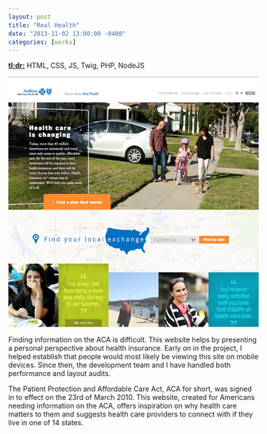 ```yaml
---
layout: post
title: "Real Health"
date: "2013-11-02 13:00:00 -0400"
categories: [works]
---
```


<a href="http://real-health.com" rel="nofollow" target="_blank"><strong>tl;dr:</strong></a> HTML, CSS, JS, Twig, PHP, NodeJS

![Real Health Homepage](/img/works/real-health.jpg)

Finding information on the ACA is difficult. This website helps by presenting a
personal perspective about health insurance. Early on in the project, I helped
establish that people would most likely be viewing this site on mobile devices.
Since then, the development team and I have handled both performance and layout
audits.

The Patient Protection and Affordable Care Act, ACA for short, was signed in to
effect on the 23rd of March 2010. This website, created for Americans needing
information on the ACA, offers inspiration on why health care matters to them
and suggests health care providers to connect with if they live in one of 14
states.
